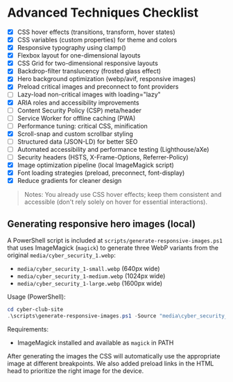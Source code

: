 # Advanced Techniques Checklist

- [x] CSS hover effects (transitions, transform, hover states)
- [x] CSS variables (custom properties) for theme and colors
- [x] Responsive typography using clamp()
- [x] Flexbox layout for one-dimensional layouts
- [x] CSS Grid for two-dimensional responsive layouts
- [x] Backdrop-filter translucency (frosted glass effect)
- [x] Hero background optimization (webp/avif, responsive images)
- [x] Preload critical images and preconnect to font providers
- [ ] Lazy-load non-critical images with loading="lazy"
- [x] ARIA roles and accessibility improvements
- [ ] Content Security Policy (CSP) meta/header
- [ ] Service Worker for offline caching (PWA)
- [ ] Performance tuning: critical CSS, minification
- [x] Scroll-snap and custom scrollbar styling
- [ ] Structured data (JSON-LD) for better SEO
- [ ] Automated accessibility and performance testing (Lighthouse/aXe)
- [ ] Security headers (HSTS, X-Frame-Options, Referrer-Policy)
- [x] Image optimization pipeline (local ImageMagick script)
- [x] Font loading strategies (preload, preconnect, font-display)
- [x] Reduce gradients for cleaner design

> Notes: You already use CSS hover effects; keep them consistent and accessible (don't rely solely on hover for essential interactions).

## Generating responsive hero images (local)

A PowerShell script is included at `scripts/generate-responsive-images.ps1` that uses ImageMagick (`magick`) to generate three WebP variants from the original `media/cyber_security_1.webp`:

- `media/cyber_security_1-small.webp` (640px wide)
- `media/cyber_security_1-medium.webp` (1024px wide)
- `media/cyber_security_1-large.webp` (1600px wide)

Usage (PowerShell):

```powershell
cd cyber-club-site
.\scripts\generate-responsive-images.ps1 -Source "media\cyber_security_1.webp"
```

Requirements:
- ImageMagick installed and available as `magick` in PATH

After generating the images the CSS will automatically use the appropriate image at different breakpoints. We also added preload links in the HTML head to prioritize the right image for the device.
